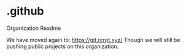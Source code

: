# .github
Organization Readme

We have moved again to:
https://git.rcrpt.xyz/
Though we will still be pushing public projects on this organization.
